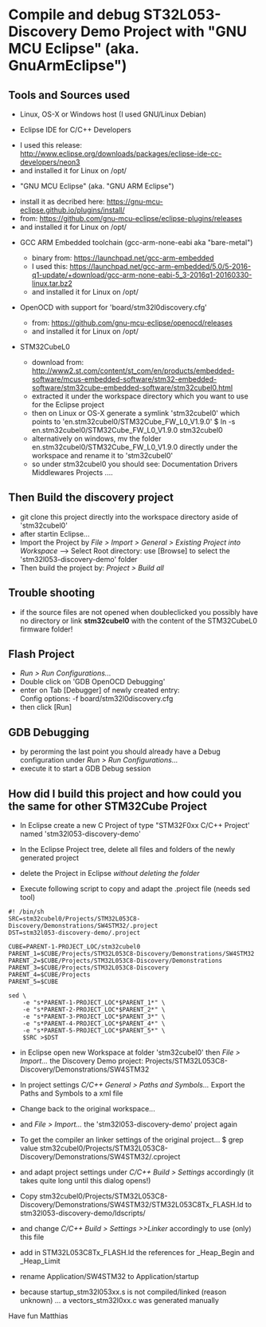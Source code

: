 # Compile and debug ST32L053-Discovery Demo Project with "GNU MCU Eclipse" (aka. GnuArmEclipse")


## Tools and Sources used

- Linux, OS-X or Windows host (I used GNU/Linux Debian)

- Eclipse IDE for C/C++ Developers
 * I used this release: http://www.eclipse.org/downloads/packages/eclipse-ide-cc-developers/neon3
 * and installed it for Linux on /opt/
 
- "GNU MCU Eclipse" (aka. "GNU ARM Eclipse")
 * install it as decribed here: https://gnu-mcu-eclipse.github.io/plugins/install/
 * from: https://github.com/gnu-mcu-eclipse/eclipse-plugins/releases
 * and installed it for Linux on /opt/

- GCC ARM Embedded toolchain (gcc-arm-none-eabi aka "bare-metal") 
  * binary from: https://launchpad.net/gcc-arm-embedded
  * I used this: https://launchpad.net/gcc-arm-embedded/5.0/5-2016-q1-update/+download/gcc-arm-none-eabi-5_3-2016q1-20160330-linux.tar.bz2
  * and installed it for Linux on /opt/
 
- OpenOCD with support for 'board/stm32l0discovery.cfg'
  * from: https://github.com/gnu-mcu-eclipse/openocd/releases
  * and installed it for Linux on /opt/

- STM32CubeL0
  * download from: http://www2.st.com/content/st_com/en/products/embedded-software/mcus-embedded-software/stm32-embedded-software/stm32cube-embedded-software/stm32cubel0.html
  * extracted it under the workspace directory which you want to use for the Eclipse project
  * then on Linux or OS-X generate a symlink 'stm32cubel0' which points to 'en.stm32cubel0/STM32Cube_FW_L0_V1.9.0' 
    $ ln -s en.stm32cubel0/STM32Cube_FW_L0_V1.9.0 stm32cubel0 
  * alternatively on windows, mv the folder en.stm32cubel0/STM32Cube_FW_L0_V1.9.0 directly under the workspace 
    and rename it to 'stm32cubel0'
  * so under stm32cubel0 you should see:  Documentation  Drivers Middlewares Projects ....


## Then Build the discovery project

- git clone this project directly into the workspace directory aside of 'stm32cubel0'
- after startin Eclipse...
- Import the Project by *File > Import > General > Existing Project into Workspace*
  --> Select Root directory: use [Browse] to select the 'stm32l053-discovery-demo' folder
- Then build the project by: *Project > Build all*


## Trouble shooting

- if the source files are not opened when doubleclicked you possibly have no directory or link **stm32cubel0** with the content of the STM32CubeL0 firmware folder!


## Flash Project

- *Run > Run Configurations...*
- Double click on 'GDB OpenOCD Debugging'
- enter on Tab [Debugger] of newly created entry:  
   Config options: -f board/stm32l0discovery.cfg
- then click [Run]

## GDB Debugging

- by perorming the last point you should already have a Debug configuration under *Run > Run Configurations...*
- execute it to start a GDB Debug session


## How did I build this project and how could you the same for other STM32Cube Project

- In Eclipse create a new C Project of type "STM32F0xx C/C++ Project' named 'stm32l053-discovery-demo'

- In the Eclipse Project tree, delete all files and folders of the newly generated project

- delete the Project in Eclipse *without deleting the folder*

- Execute following script to copy and adapt the .project file (needs sed tool)

```
#! /bin/sh
SRC=stm32cubel0/Projects/STM32L053C8-Discovery/Demonstrations/SW4STM32/.project
DST=stm32l053-discovery-demo/.project

CUBE=PARENT-1-PROJECT_LOC/stm32cubel0
PARENT_1=$CUBE/Projects/STM32L053C8-Discovery/Demonstrations/SW4STM32
PARENT_2=$CUBE/Projects/STM32L053C8-Discovery/Demonstrations
PARENT_3=$CUBE/Projects/STM32L053C8-Discovery
PARENT_4=$CUBE/Projects
PARENT_5=$CUBE

sed \
	-e "s*PARENT-1-PROJECT_LOC*$PARENT_1*" \
	-e "s*PARENT-2-PROJECT_LOC*$PARENT_2*" \
	-e "s*PARENT-3-PROJECT_LOC*$PARENT_3*" \
	-e "s*PARENT-4-PROJECT_LOC*$PARENT_4*" \
	-e "s*PARENT-5-PROJECT_LOC*$PARENT_5*" \
	$SRC >$DST
```

- in Eclipse open new Workspace at folder 'stm32cubel0' then *File > Import...* the Discovery Demo project: 
  Projects/STM32L053C8-Discovery/Demonstrations/SW4STM32
  
- In project settings *C/C++ General > Paths and Symbols...*
  Export the Paths and Symbols to a xml file

- Change back to the original workspace...

- and *File > Import...* the 'stm32l053-discovery-demo' project again

- To get the compiler an linker settings of the original project...
  $ grep value stm32cubel0/Projects/STM32L053C8-Discovery/Demonstrations/SW4STM32/.cproject
  
- and adapt project settings under *C/C++ Build > Settings* accordingly  (it takes quite long until this dialog opens!)   

- Copy stm32cubel0/Projects/STM32L053C8-Discovery/Demonstrations/SW4STM32/STM32L053C8Tx_FLASH.ld to 
  stm32l053-discovery-demo/ldscripts/
  
- and change *C/C++ Build > Settings >>Linker* accordingly to use (only) this file   

- add in STM32L053C8Tx_FLASH.ld the references for _Heap_Begin and _Heap_Limit

- rename Application/SW4STM32 to Application/startup

- because startup_stm32l053xx.s is not compiled/linked (reason unknown) ...
  a vectors_stm32l0xx.c was generated manually
 


Have fun
 Matthias

